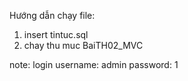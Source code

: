 Hướng dẫn chạy file:
1. insert tintuc.sql
2. chay thu muc BaiTH02_MVC

note: login 
username: admin
password: 1
